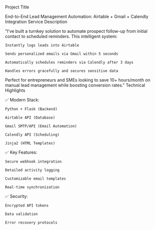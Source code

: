 Project Title

End-to-End Lead Management Automation: Airtable + Gmail + Calendly Integration
Service Description

"I’ve built a turnkey solution to automate prospect follow-up from initial contact to scheduled reminders. This intelligent system:

    Instantly logs leads into Airtable

    Sends personalized emails via Gmail within 5 seconds

    Automatically schedules reminders via Calendly after 3 days

    Handles errors gracefully and secures sensitive data

Perfect for entrepreneurs and SMEs looking to save 10+ hours/month on manual lead management while boosting conversion rates."
Technical Highlights

✅ Modern Stack:

    Python + Flask (Backend)

    Airtable API (Database)

    Gmail SMTP/API (Email Automation)

    Calendly API (Scheduling)

    Jinja2 (HTML Templates)

✅ Key Features:

    Secure webhook integration

    Detailed activity logging

    Customizable email templates

    Real-time synchronization

✅ Security:

    Encrypted API tokens

    Data validation

    Error recovery protocols
